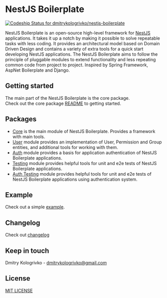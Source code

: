 # NestJS Boilerplate

[![Codeship Status for dmitrykologrivko/nestjs-boilerplate](https://app.codeship.com/projects/40abacbd-b74b-4db2-994c-d272a33533eb/status?branch=master)](https://app.codeship.com/projects/450405)

NestJS Boilerplate is an open-source high-level framework for [NestJS](https://github.com/nestjs/nest) applications.
It takes it up a notch by making it possible to solve repeatable tasks with less coding. It provides an architectural 
model based on Domain Driven Design and contains a variety of extra tools for a quick start developing NestJS
applications. The NestJS Boilerplate aims to follow the principle of pluggable modules to extend functionality and
less repeating common code from project to project. Inspired by Spring Framework, AspNet Boilerplate and Django.

## Getting started

The main part of the NestJS Boilerplate is the core package.\
Check out the core package [README](/packages/core/README.md) to getting started.

## Packages

* [Core](/packages/core/README.md) is the main module of NestJS Boilerplate. Provides a framework with main tools.
* [User](/packages/user/README.md) module provides an implementation of User, Permission and Group entities, 
and additional tools for working with them.
* [Auth](/packages/auth/README.md) module provides a basis for application authentication of NestJS Boilerplate 
applications.
* [Testing](/packages/testing/README.md) module provides helpful tools for unit and e2e tests of NestJS Boilerplate
  applications.
* [Auth Testing](/packages/auth-testing/README.md) module provides helpful tools for unit and e2e tests of
  NestJS Boilerplate applications using authentication system.

## Example

Check out a simple [example](/packages/example).

## Changelog

Check out [changelog](CHANGELOG.md)

## Keep in touch

Dmitry Kologrivko - dmitrykologrivko@gmail.com

## License

[MIT LICENSE](./LICENSE)
